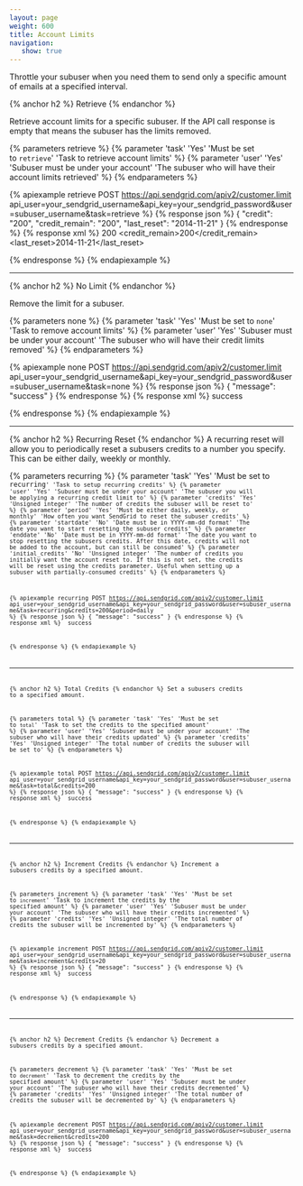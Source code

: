 ```yaml
---
layout: page
weight: 600
title: Account Limits
navigation:
   show: true
---
```


<span>Throttle your subuser when you need them to send only a specific amount of emails at a specified interval.</span>

{% anchor h2 %}
Retrieve 
{% endanchor %}

Retrieve account limits for a specific subuser. If the API call response is empty that means the subuser has the limits removed.


{% parameters retrieve %}
 {% parameter 'task' 'Yes' 'Must be set to <code>retrieve</code>' 'Task to retrieve account limits' %}
 {% parameter 'user' 'Yes' 'Subuser must be under your account' 'The subuser who will have their account limits retrieved' %}
{% endparameters %}


{% apiexample retrieve POST https://api.sendgrid.com/apiv2/customer.limit api_user=your_sendgrid_username&api_key=your_sendgrid_password&user=subuser_username&task=retrieve %}
  {% response json %}
{
  "credit": "200",
  "credit_remain": "200",
  "last_reset": "2014-11-21"
}
  {% endresponse %}
  {% response xml %}
<credits>
   <credit>200</credit>
   <credit_remain>200</credit_remain>
   <last_reset>2014-11-21</last_reset>
</credits>

  {% endresponse %}
{% endapiexample %}

* * * * *

{% anchor h2 %}
No Limit 
{% endanchor %}

Remove the limit for a subuser.


{% parameters none %}
 {% parameter 'task' 'Yes' 'Must be set to <code>none</code>' 'Task to remove account limits' %}
 {% parameter 'user' 'Yes' 'Subuser must be under your account' 'The subuser who will have their credit limits removed' %}
{% endparameters %}


{% apiexample none POST https://api.sendgrid.com/apiv2/customer.limit api_user=your_sendgrid_username&api_key=your_sendgrid_password&user=subuser_username&task=none %}
  {% response json %}
{
  "message": "success"
}
  {% endresponse %}
  {% response xml %}
<result>
   <message>success</message>
</result>

  {% endresponse %}
{% endapiexample %}

* * * * *

{% anchor h2 %}
Recurring Reset 
{% endanchor %}
A recurring reset will allow you to periodically reset a subusers credits to a number you specify. This can be either daily, weekly or monthly.


{% parameters recurring %}
 {% parameter 'task' 'Yes' 'Must be set to <code>recurring<code>' 'Task to setup recurring credits' %}
 {% parameter 'user' 'Yes' 'Subuser must be under your account' 'The subuser you will be applying a recurring credit limit to' %}
 {% parameter 'credits' 'Yes' 'Unsigned integer' 'The number of credits the subuser will be reset to' %}
 {% parameter 'period' 'Yes' 'Must be either daily, weekly, or monthly' 'How often you want SendGrid to reset the subuser credits' %}
 {% parameter 'startdate' 'No' 'Date must be in YYYY-mm-dd format' 'The date you want to start resetting the subuser credits' %}
 {% parameter 'enddate' 'No' 'Date must be in YYYY-mm-dd format' 'The date you want to stop resetting the subusers credits. After this date, credits will not be added to the account, but can still be consumed' %}
 {% parameter 'initial_credits' 'No' 'Unsigned integer' 'The number of credits you initially want the account reset to. If this is not set, the credits will be reset using the credits parameter. Useful when setting up a subuser with partially-consumed credits' %}
{% endparameters %}


{% apiexample recurring POST https://api.sendgrid.com/apiv2/customer.limit api_user=your_sendgrid_username&api_key=your_sendgrid_password&user=subuser_username&task=recurring&credits=200&period=daily %}
  {% response json %}
{
  "message": "success"
}
  {% endresponse %}
  {% response xml %}
<result>
   <message>success</message>
</result>

  {% endresponse %}
{% endapiexample %}

* * * * *

{% anchor h2 %}
Total Credits 
{% endanchor %}
Set a subusers credits to a specified amount.


{% parameters total %}
 {% parameter 'task' 'Yes' 'Must be set to <code>total</code>' 'Task to set the credits to the specified amount' %}
 {% parameter 'user' 'Yes' 'Subuser must be under your account' 'The subuser who will have their credits updated' %}
 {% parameter 'credits' 'Yes' 'Unsigned integer' 'The total number of credits the subuser will be set to' %}
{% endparameters %}


{% apiexample total POST https://api.sendgrid.com/apiv2/customer.limit api_user=your_sendgrid_username&api_key=your_sendgrid_password&user=subuser_username&task=total&credits=200 %}
  {% response json %}
{
  "message": "success"
}
  {% endresponse %}
  {% response xml %}
<result>
   <message>success</message>
</result>

  {% endresponse %}
{% endapiexample %}

* * * * *

{% anchor h2 %}
Increment Credits 
{% endanchor %}
Increment a subusers credits by a specified amount.


{% parameters increment %}
 {% parameter 'task' 'Yes' 'Must be set to <code>increment</code>' 'Task to increment the credits by the specified amount' %}
 {% parameter 'user' 'Yes' 'Subuser must be under your account' 'The subuser who will have their credits incremented' %}
 {% parameter 'credits' 'Yes' 'Unsigned integer' 'The total number of credits the subuser will be incremented by' %}
{% endparameters %}


{% apiexample increment POST https://api.sendgrid.com/apiv2/customer.limit api_user=your_sendgrid_username&api_key=your_sendgrid_password&user=subuser_username&task=increment&credits=20 %}
  {% response json %}
{
  "message": "success"
}
  {% endresponse %}
  {% response xml %}
<result>
   <message>success</message>
</result>

  {% endresponse %}
{% endapiexample %}

* * * * *

{% anchor h2 %}
Decrement Credits 
{% endanchor %}
Decrement a subusers credits by a specified amount.


{% parameters decrement %}
 {% parameter 'task' 'Yes' 'Must be set to <code>decrement</code>' 'Task to decrement the credits by the specified amount' %}
 {% parameter 'user' 'Yes' 'Subuser must be under your account' 'The subuser who will have their credits decremented' %}
 {% parameter 'credits' 'Yes' 'Unsigned integer' 'The total number of credits the subuser will be decremented by' %}
{% endparameters %}


{% apiexample decrement POST https://api.sendgrid.com/apiv2/customer.limit api_user=your_sendgrid_username&api_key=your_sendgrid_password&user=subuser_username&task=decrement&credits=200 %}
  {% response json %}
{
  "message": "success"
}
  {% endresponse %}
  {% response xml %}
<result>
   <message>success</message>
</result>

  {% endresponse %}
{% endapiexample %}
